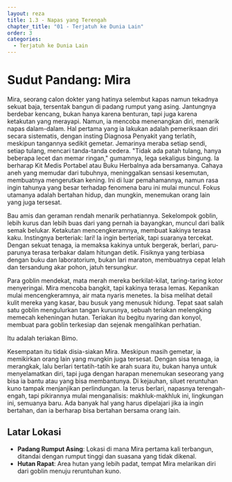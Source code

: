 ```yaml
---
layout: reza
title: 1.3 - Napas yang Terengah
chapter_title: "01 - Terjatuh ke Dunia Lain"
order: 3
categories:
  - Terjatuh ke Dunia Lain
---
```

# Sudut Pandang: Mira

Mira, seorang calon dokter yang hatinya selembut kapas namun tekadnya sekuat baja, tersentak bangun di padang rumput yang asing. Jantungnya berdebar kencang, bukan hanya karena benturan, tapi juga karena ketakutan yang merayapi. Namun, ia mencoba menenangkan diri, menarik napas dalam-dalam. Hal pertama yang ia lakukan adalah pemeriksaan diri secara sistematis, dengan insting Diagnosa Penyakit yang terlatih, meskipun tangannya sedikit gemetar. Jemarinya meraba setiap sendi, setiap tulang, mencari tanda-tanda cedera. "Tidak ada patah tulang, hanya beberapa lecet dan memar ringan," gumamnya, lega sekaligus bingung. Ia berharap Kit Medis Portabel atau Buku Herbalnya ada bersamanya. Cahaya aneh yang memudar dari tubuhnya, meninggalkan sensasi kesemutan, membuatnya mengerutkan kening. Ini di luar pemahamannya, namun rasa ingin tahunya yang besar terhadap fenomena baru ini mulai muncul. Fokus utamanya adalah bertahan hidup, dan mungkin, menemukan orang lain yang juga tersesat.

Bau amis dan geraman rendah menarik perhatiannya. Sekelompok goblin, lebih kurus dan lebih buas dari yang pernah ia bayangkan, muncul dari balik semak belukar. Ketakutan mencengkeramnya, membuat kakinya terasa kaku. Instingnya berteriak: lari! Ia ingin berteriak, tapi suaranya tercekat. Dengan sekuat tenaga, ia memaksa kakinya untuk bergerak, berlari, paru-parunya terasa terbakar dalam hitungan detik. Fisiknya yang terbiasa dengan buku dan laboratorium, bukan lari maraton, membuatnya cepat lelah dan tersandung akar pohon, jatuh tersungkur.

Para goblin mendekat, mata merah mereka berkilat-kilat, taring-taring kotor menyeringai. Mira mencoba bangkit, tapi kakinya terasa lemas. Kepanikan mulai mencengkeramnya, air mata nyaris menetes. Ia bisa melihat detail kulit mereka yang kasar, bau busuk yang menusuk hidung. Tepat saat salah satu goblin mengulurkan tangan kurusnya, sebuah teriakan melengking memecah keheningan hutan. Teriakan itu begitu nyaring dan konyol, membuat para goblin terkesiap dan sejenak mengalihkan perhatian.

Itu adalah teriakan Bimo.

Kesempatan itu tidak disia-siakan Mira. Meskipun masih gemetar, ia memikirkan orang lain yang mungkin juga tersesat. Dengan sisa tenaga, ia merangkak, lalu berlari tertatih-tatih ke arah suara itu, bukan hanya untuk menyelamatkan diri, tapi juga dengan harapan menemukan seseorang yang bisa ia bantu atau yang bisa membantunya. Di kejauhan, siluet reruntuhan kuno tampak menjanjikan perlindungan. Ia terus berlari, napasnya terengah-engah, tapi pikirannya mulai menganalisis: makhluk-makhluk ini, lingkungan ini, semuanya baru. Ada banyak hal yang harus dipelajari jika ia ingin bertahan, dan ia berharap bisa bertahan bersama orang lain.

## Latar Lokasi

*   **Padang Rumput Asing**: Lokasi di mana Mira pertama kali terbangun, ditandai dengan rumput tinggi dan suasana yang tidak dikenal.
*   **Hutan Rapat**: Area hutan yang lebih padat, tempat Mira melarikan diri dari goblin menuju reruntuhan kuno.